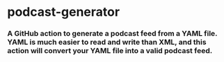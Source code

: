 # podcast-generator

### A GitHub action to generate a podcast feed from a YAML file. YAML is much easier to read and write than XML, and this action will convert your YAML file into a valid podcast feed.
